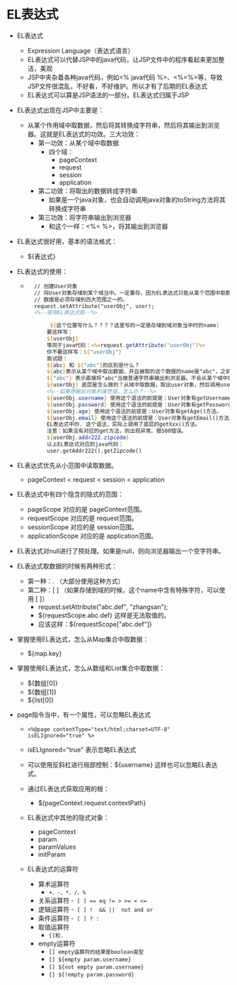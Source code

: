 # EL表达式

- EL表达式
  
  - Expression Language（表达式语言）
  - EL表达式可以代替JSP中的java代码，让JSP文件中的程序看起来更加整洁，美观
  - JSP中夹杂着各种java代码，例如<% java代码 %>、<%=%>等，导致JSP文件很混乱，不好看，不好维护。所以才有了后期的EL表达式
  - EL表达式可以算是JSP语法的一部分。EL表达式归属于JSP

- EL表达式出现在JSP中主要是：
  
  - 从某个作用域中取数据，然后将其转换成字符串，然后将其输出到浏览器。这就是EL表达式的功效。三大功效：
    - 第一功效：从某个域中取数据
      - 四个域：
        - pageContext
        - request
        - session
        - application
    - 第二功效：将取出的数据转成字符串
      - 如果是一个java对象，也会自动调用java对象的toString方法将其转换成字符串
    - 第三功效：将字符串输出到浏览器
      - 和这个一样：<%= %>，将其输出到浏览器

- EL表达式很好用，基本的语法格式：
  
  - ${表达式}

- EL表达式的使用：
  
  - ```jsp
      // 创建User对象
      // 将User对象存储到某个域当中。一定要存，因为EL表达式只能从某个范围中取数据。
      // 数据是必须存储到四大范围之一的。
      request.setAttribute("userObj", user);
      <%--使用EL表达式取--%>
    
           ${这个位置写什么？？？？这里写的一定是存储到域对象当中时的name}
          要这样写：
          ${userObj}
          等同于java代码：<%=request.getAttribute("userObj")%>
          你不要这样写：${"userObj"}
          面试题：
          ${abc} 和 ${"abc"}的区别是什么？
          ${abc}表示从某个域中取出数据，并且被取的这个数据的name是"abc"，之前一定有这样的代码: 域.setAttribute("abc", 对象);
          ${"abc"} 表示直接将"abc"当做普通字符串输出到浏览器。不会从某个域中取数据了。
          ${userObj} 底层是怎么做的？从域中取数据，取出user对象，然后调用user对象的toString方法，转换成字符串，输出到浏览器。
          <%--如果想输出对象的属性值，怎么办？--%>
          ${userObj.username} 使用这个语法的前提是：User对象有getUsername()方法。
          ${userObj.password} 使用这个语法的前提是：User对象有getPassword()方法。
          ${userObj.age} 使用这个语法的前提是：User对象有getAge()方法。
          ${userObj.email} 使用这个语法的前提是：User对象有getEmail()方法。
          EL表达式中的. 这个语法，实际上调用了底层的getXxx()方法。
          注意：如果没有对应的get方法，则出现异常。报500错误。
          ${userObj.addr222.zipcode}
          以上EL表达式对应的java代码：
          user.getAddr222().getZipcode()
    
    ```
    
    

- EL表达式优先从小范围中读取数据。
  
  - pageContext < request < session < application

- EL表达式中有四个隐含的隐式的范围：
  
  - pageScope 对应的是 pageContext范围。
  - requestScope 对应的是 request范围。
  - sessionScope 对应的是 session范围。
  - applicationScope 对应的是 application范围。

- EL表达式对null进行了预处理。如果是null，则向浏览器输出一个空字符串。

- EL表达式取数据的时候有两种形式：
  
  - 第一种：.  （大部分使用这种方式）
  - 第二种：[ ] （如果存储到域的时候，这个name中含有特殊字符，可以使用 [ ]）
    - request.setAttribute("abc.def", "zhangsan");
    - ${requestScope.abc.def} 这样是无法取值的。
    - 应该这样：${requestScope["abc.def"]}

- 掌握使用EL表达式，怎么从Map集合中取数据：
  
  - ${map.key}

- 掌握使用EL表达式，怎么从数组和List集合中取数据：
  
  - ${数组[0]}
  - ${数组[1]}
  - ${list[0]}

- page指令当中，有一个属性，可以忽略EL表达式
  
  - `<%@page contentType="text/html;charset=UTF-8" isELIgnored="true" %>`
  
  - isELIgnored="true" 表示忽略EL表达式
  
  - 可以使用反斜杠进行局部控制：\${username} 这样也可以忽略EL表达式。
  
  - 通过EL表达式获取应用的根：
    
    - ${pageContext.request.contextPath}
  
  - EL表达式中其他的隐式对象：
    
    - pageContext
    - param
    - paramValues
    - initParam
  
  - EL表达式的运算符
    
    - 算术运算符
      - `+、-、*、/、%`
    - 关系运算符
      -` [ ] == eq != > >= < <=`
    - 逻辑运算符
      -` [ ] !  && ||  not and or`
    - 条件运算符
      -` [ ] ? :`
    - 取值运算符
      - `[]和.`
    - empty运算符
      - `[] empty运算符的结果是boolean类型`
      - `[] ${empty param.username}`
      - `[] ${not empty param.username}`
      - `[} ${!empty param.password}`
        
        

